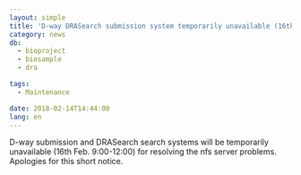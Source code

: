 ```yaml
---
layout: simple
title: 'D-way DRASearch submission system temporarily unavailable (16th Feb. 9:00-12:00)'
category: news
db:
  - bioproject
  - biosample
  - dra

tags:
  - Maintenance

date: 2018-02-14T14:44:00
lang: en
---
```


<p>D-way submission and DRASearch search systems will be temporarily unavailable (16th Feb. 9:00-12:00) for resolving the nfs server problems. Apologies for this short notice.</p>
